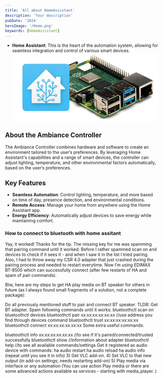 ```yaml
---
title: 'All about HomeAssistant'
description: 'Your description'
pubDate: '2024'
heroImage: '/Home.png'
keywords: [HomeAssistant]
---
```


- **Home Assistant**: This is the heart of the automation system, allowing for seamless integration and control of various smart devices.
![alt text](./images/home-assistant/Home-Assistant.jpg)
## About the Ambiance Controller

The Ambiance Controller combines hardware and software to create an environment tailored to the user’s preferences. By leveraging Home Assistant's capabilities and a range of smart devices, the controller can adjust lighting, temperature, and other environmental factors automatically, based on the user’s preferences.

## Key Features

- **Seamless Automation**: Control lighting, temperature, and more based on time of day, presence detection, and environmental conditions.
- **Remote Access**: Manage your home from anywhere using the Home Assistant app.
- **Energy Efficiency**: Automatically adjust devices to save energy while maintaining comfort.

### How to connect to bluetooth with home assitant
Yay, it worked! Thanks for the tip. The missing key for me was spamming that pairing command until it worked. Before I rather spammed scan on and devices to check if it sees it - and when I saw it in the list I tried pairing. Also, I had to throw away my CSR 4.0 adapter that just crashed during the pairing process and needed to restart everytime. Now I’m using EDIMAX BT-8500 which can successfully connect (after few restarts of HA and spam of pair commands).

Btw, here are my steps to get HA play media on BT speaker for others in future (as I always found small fragments of a solution, not a complete package):

Do all previously mentioned stuff to pair and connect BT speaker.
TLDR:
Get BT adapter. Spam following commands until it works:
bluetoothctl scan on
bluetoothctl devices
bluetoothctl pair xx:xx:xx:xx:xx:xx //use address you find through devices command
bluetoothctl trust xx:xx:xx:xx:xx:xx
bluetoothctl connect xx:xx:xx:xx:xx:xx
Some extra useful commands:

bluetoothctl info xx:xx:xx:xx:xx:xx //to see if it's paired/connected/trusted successfully
bluetoothctl show //information about adapter
bluetoothctl help //to see all available commands/settings
Get it registered as audio device with commands:
ha audio restart
ha audio reload
ha audio info
(repeat until you see it in info)
3) Get VLC add-on.
4) Set VLC to that new output (in add-on settings; needs restarting add-on)
5) Play media via interface or any automation (You can use action Play media or there are some advanced actions available as services - starting with media_player. )